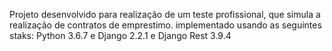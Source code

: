 Projeto desenvolvido para realização de um teste profissional, que simula a realização de contratos de emprestimo. implementado usando as seguintes staks: Python 3.6.7 e Django 2.2.1 e Django Rest 3.9.4 